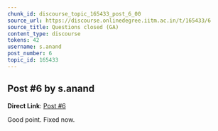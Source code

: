 ```yaml
---
chunk_id: discourse_topic_165433_post_6_00
source_url: https://discourse.onlinedegree.iitm.ac.in/t/165433/6
source_title: Questions closed (GA)
content_type: discourse
tokens: 42
username: s.anand
post_number: 6
topic_id: 165433
---
```


## Post #6 by s.anand

**Direct Link**: [Post #6](https://discourse.onlinedegree.iitm.ac.in/t/165433/6)

Good point. Fixed now.
